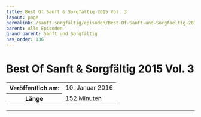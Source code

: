 ```yaml
---
title: Best Of Sanft & Sorgfältig 2015 Vol. 3
layout: page
permalink: /sanft-sorgfältig/episoden/Best-Of-Sanft-und-Sorgfaeltig-2015-Vol-3
parent: Alle Episoden
grand_parent: Sanft und Sorgfältig
nav_order: 136
---
```


# Best Of Sanft & Sorgfältig 2015 Vol. 3
<table class="resp-table dcf-table dcf-table-responsive dcf-table-bordered dcf-table-striped dcf-w-100%">
                    <tbody>
                        <tr>
                            <th scope="row">Veröffentlich am:</th>
                            <td data-label="Veröffentlich am:">10. Januar 2016</td>
                        </tr>
                        <tr>
                            <th scope="row">Länge </th>
                            <td data-label="Länge ">152 Minuten</td>
                        </tr></tbody>
                </table>

***

